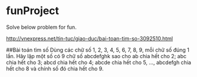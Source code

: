 funProject
==========

Solve below problem for fun.

http://vnexpress.net/tin-tuc/giao-duc/bai-toan-tim-so-3092510.html

##Bài toán tìm số
Dùng các chữ số 1, 2, 3, 4, 5, 6, 7, 8, 9, mỗi chữ số đúng 1 lần.
Hãy lập một số có 9 chữ số abcdefghk  sao cho ab chia hết cho 2; abc chia hết cho 3; abcd chia hết cho 4; abcde chia hết cho 5, …, abcdefgh chia hết cho 8 và chính số đó chia hết cho 9.
